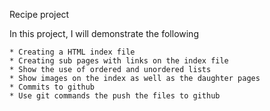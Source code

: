 Recipe project

In this project, I will demonstrate the following
    
    * Creating a HTML index file
    * Creating sub pages with links on the index file
    * Show the use of ordered and unordered lists
    * Show images on the index as well as the daughter pages
    * Commits to github
    * Use git commands the push the files to github